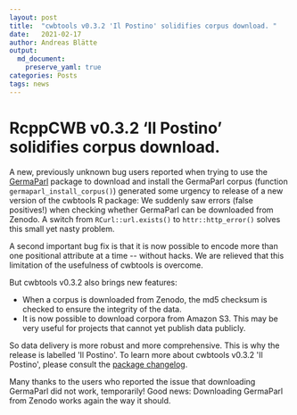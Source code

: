 ```yaml
---
layout: post
title:  "cwbtools v0.3.2 'Il Postino' solidifies corpus download. "
date:   2021-02-17
author: Andreas Blätte
output: 
  md_document:
    preserve_yaml: true
categories: Posts
tags: news
---
```


RcppCWB v0.3.2 ‘Il Postino’ solidifies corpus download.
=======================================================

A new, previously unknown bug users reported when trying to use the [GermaParl](https://CRAN.R-project.org/package=GermaParl) package to download and install the GermaParl corpus (function `germaparl_install_corpus()`) generated some urgency to release of a new version of the cwbtools R package: We suddenly saw errors (false positives!) when checking whether GermaParl can be downloaded from Zenodo. A switch from `RCurl::url.exists()` to `httr::http_error()` solves this small yet nasty problem. 

A second important bug fix is that it is now possible to encode more than one positional attribute at a time -- without hacks. We are relieved that this limitation of the usefulness of cwbtools is overcome.

But cwbtools v0.3.2 also brings new features: 

- When a corpus is downloaded from Zenodo, the md5 checksum is checked to ensure the integrity of the data.
- It is now possible to download corpora from Amazon S3. This may be very useful for projects that cannot yet publish data publicly.

So data delivery is more robust and more comprehensive. This is why the release is labelled 'Il Postino'. To learn more about cwbtools v0.3.2 'Il Postino', please consult the [package changelog](https://polmine.github.io/cwbtools/news/index.html). 

Many thanks to the users who reported the issue that downloading GermaParl did not work, temporarily! Good news: Downloading GermaParl from Zenodo works again the way it should.
